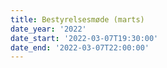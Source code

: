 ```yaml
---
title: Bestyrelsesmøde (marts)
date_year: '2022'
date_start: '2022-03-07T19:30:00'
date_end: '2022-03-07T22:00:00'
---
```


